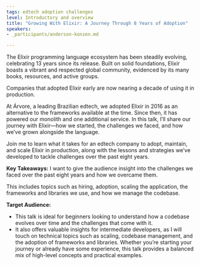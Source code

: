 ```yaml
---
tags: edtech adoption challenges
level: Introductory and overview
title: "Growing With Elixir: A Journey Through 8 Years of Adoption"
speakers:
- _participants/anderson-konzen.md

---
```

The Elixir programming language ecosystem has been steadily evolving, celebrating 13 years since its release. Built on solid foundations, Elixir boasts a vibrant and respected global community, evidenced by its many books, resources, and active groups.

Companies that adopted Elixir early are now nearing a decade of using it in production.

At Árvore, a leading Brazilian edtech, we adopted Elixir in 2016 as an alternative to the frameworks available at the time. Since then, it has powered our monolith and one additional service. In this talk, I’ll share our journey with Elixir—how we started, the challenges we faced, and how we’ve grown alongside the language.

Join me to learn what it takes for an edtech company to adopt, maintain, and scale Elixir in production, along with the lessons and strategies we’ve developed to tackle challenges over the past eight years.

**Key Takeaways:**
I want to give the audience insight into the challenges we faced over the past eight years and how we overcame them.

This includes topics such as hiring, adoption, scaling the application, the frameworks and libraries we use, and how we manage the codebase.

**Target Audience:**
- This talk is ideal for beginners looking to understand how a codebase evolves over time and the challenges that come with it.
- It also offers valuable insights for intermediate developers, as I will touch on technical topics such as scaling, codebase management, and the adoption of frameworks and libraries. Whether you’re starting your journey or already have some experience, this talk provides a balanced mix of high-level concepts and practical examples.
